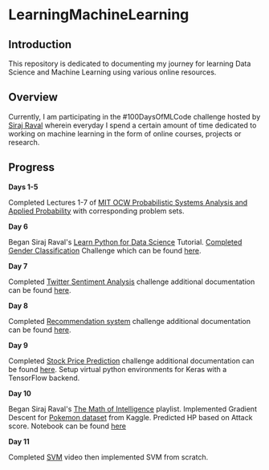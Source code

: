 # LearningMachineLearning

## Introduction
This repository is dedicated to documenting my journey for learning Data Science and Machine Learning using various online resources. 

## Overview
Currently, I am participating in the #100DaysOfMLCode challenge hosted by [Siraj Raval](youtube.com/c/SirajRaval) wherein everyday I spend a certain amount of time dedicated to working on machine learning in the form of online courses, projects or research. 

## Progress
**Days 1-5**

Completed Lectures 1-7 of [MIT OCW Probabilistic Systems Analysis and Applied Probability](
https://www.edx.org/course/introduction-probability-science-mitx-6-041x-2) with corresponding problem sets.

**Day 6**

Began Siraj Raval's [Learn Python for Data Science](https://www.youtube.com/playlist?list=PL2-dafEMk2A6QKz1mrk1uIGfHkC1zZ6UU) Tutorial. [Completed Gender Classification](https://youtu.be/T5pRlIbr6gg) Challenge which can be found [here](https://github.com/jer96/LearningMachineLearning/tree/master/gender_classification_challenge).

**Day 7**

Completed [Twitter Sentiment Analysis](https://youtu.be/o_OZdbCzHUA) challenge additional documentation can be found [here](https://github.com/jer96/LearningMachineLearning/tree/master/twitter_sentiment_challenge).

**Day 8** 

Completed [Recommendation system](https://youtu.be/9gBC9R-msAk) challenge additional documentation can be found [here](https://github.com/jer96/LearningMachineLearning/tree/master/recommender_system_challenge).

**Day 9**

Completed [Stock Price Prediction](https://youtu.be/SSu00IRRraY) challenge additional documentation can be found [here](https://github.com/jer96/LearningMachineLearning/tree/master/predicting_stock_prices). Setup virtual python environments for Keras with a TensorFlow backend.

**Day 10** 

Began Siraj Raval's [The Math of Intelligence](https://youtu.be/xRJCOz3AfYY) playlist. Implemented Gradient Descent for [Pokemon dataset](https://www.kaggle.com/abcsds/pokemon) from Kaggle. Predicted HP based on Attack score. Notebook can be found [here](https://github.com/jer96/LearningMachineLearning/tree/master/math_of_intelligence/intro/intro.ipynb)

**Day 11** 

Completed [SVM](https://www.youtube.com/watch?v=g8D5YL6cOSE&index=2&list=PL2-dafEMk2A7mu0bSksCGMJEmeddU_H4D) video then implemented SVM from scratch. 